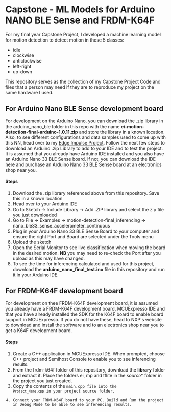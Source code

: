 # Capstone - ML Models for Arduino NANO BLE Sense and FRDM-K64F

For my final year Capstone Project, I developed a machine learning model for motion detection to detect motion in these 5 classes: 
* idle 
* clockwise
* anticlockwise
* left-right
* up-down 

This repository serves as the collection of my Capstone Project Code and files that a person may need if they are to reproduce my project on the same hardware I used. 

## For Arduino Nano BLE Sense development board
For development on the Arduino Nano, you can download the .zip library in the arduino_nano_ble folder in this repo with the name **ei-motion-detection-final-arduino-1.0.11.zip** and store the library in a known location. Also, to see different configurations and data samples used to come up with this NN, head over to my [Edge Impulse Project](https://studio.edgeimpulse.com/public/87639/latest). Follow the next few steps to download an Arduino .zip Library to add to your IDE and to test the project. It is assumed that you already have Arduino IDE installed and you also have an Arduino Nano 33 BLE Sense board. If not, you can download the IDE [here](https://www.arduino.cc/en/software) and purchase an Arduino Nano 33 BLE Sense board at an electronics shop near you.

#### Steps
1. Download the .zip library referenced above from this repository. Save this in a known location 
2. Head over to your Arduino IDE
3. Go to Sketch -> Include Library -> Add .ZIP library and select the zip file you just downloaded 
4. Go to File -> Examples -> motion-detection-final_inferencing -> nano_ble33_sense_accelerometer_continuous
5. Plug in your Arduino Nano 33 BLE Sense Board to your computer and ensure the right Port and Board are selected under the Tools menu
6. Upload the sketch 
7. Open the Serial Monitor to see live classification when moving the board in the desired motion. **NB** you may need to re-check the Port after you upload as this may have changed.
8. To see the time for inferencing calculated and used for this project, download the **arduino_nano_final_test.ino** file in this repository and run it in your Arduino IDE. 

## For FRDM-K64F development board
For development on thee FRDM-K64F development board, it is assumed you already have a FRDM-K64F development board, MCUExpresso IDE and that you have already installed the SDK for the K64F board to enable board support in MCUExpresso. If you do not have these, head to NXP's website to download and install the software and to an electronics shop near you to get a K64F development board. 

#### Steps 
1. Create a C++ application in MCUExpresso IDE. When prompted, choose C++ project and Semihost Console to enable you to see inferencing results. 
2. From the frdm-k64f folder of this repository, download the **library** folder and extract it. Place the folders ei, mp and tflite in the *source** folder in the project you just created.
3. Copy the contents of the <code>main.cpp</main> file into the <code>Project_Name.cpp</code> in your project source folder. 
4. Connect your FRDM-K64F board to your PC. Build and Run the project in Debug Mode to be able to see inferencing results.